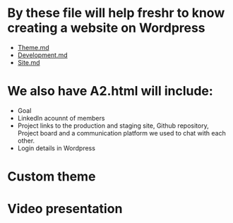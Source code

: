 # By these file will help freshr to know creating a website on Wordpress
* [Theme.md](https://github.com/cp3402-students/cp3402-2021-main-site-cp3402-2021-sp53_team8/blob/master/theme.md)
* [Development.md](https://github.com/cp3402-students/cp3402-2021-main-site-cp3402-2021-sp53_team8/blob/master/deployment.md)
* [Site.md](https://github.com/cp3402-students/cp3402-2021-main-site-cp3402-2021-sp53_team8/blob/master/site.md)

# We also have A2.html will include:
- Goal 
- LinkedIn acounnt of members
- Project links to the production and staging site, Github repository, Project board and a communication platform we used to chat with each other.
- Login details in Wordpress

# Custom theme

# Video presentation 
